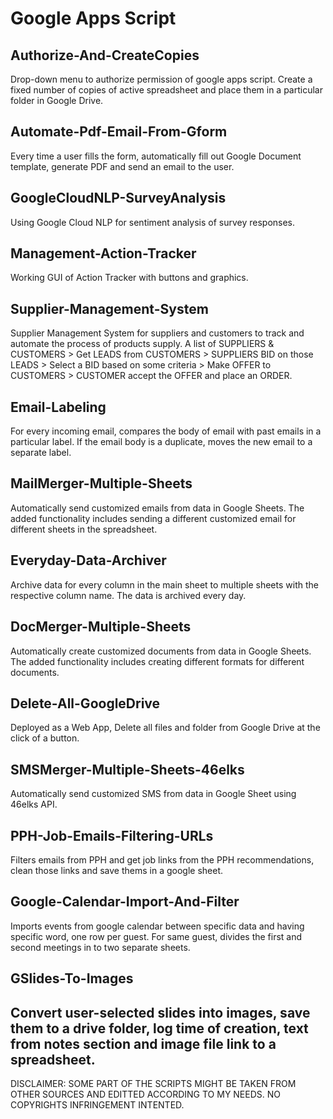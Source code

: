 # Google Apps Script


## Authorize-And-CreateCopies
Drop-down menu to authorize permission of google apps script. Create a fixed number of copies of active spreadsheet and place them in a particular folder in Google Drive.

## Automate-Pdf-Email-From-Gform
Every time a user fills the form, automatically fill out Google Document template, generate PDF and send an email to the user.

## GoogleCloudNLP-SurveyAnalysis
Using Google Cloud NLP for sentiment analysis of survey responses.

## Management-Action-Tracker
Working GUI of Action Tracker with buttons and graphics.

## Supplier-Management-System
Supplier Management System for suppliers and customers to track and automate the process of products supply.
A list of SUPPLIERS & CUSTOMERS > Get LEADS from CUSTOMERS > SUPPLIERS BID on those LEADS > Select a BID based on some criteria >
Make OFFER to CUSTOMERS > CUSTOMER accept the OFFER and place an ORDER.

## Email-Labeling
For every incoming email, compares the body of email with past emails in a particular label. If the email body is a duplicate, moves the new email to a separate label.

## MailMerger-Multiple-Sheets
Automatically send customized emails from data in Google Sheets. The added functionality includes sending a different customized email for different sheets in the spreadsheet.

## Everyday-Data-Archiver
Archive data for every column in the main sheet to multiple sheets with the respective column name. The data is archived every day.

## DocMerger-Multiple-Sheets
Automatically create customized documents from data in Google Sheets. The added functionality includes creating different formats for different documents.

## Delete-All-GoogleDrive
Deployed as a Web App, Delete all files and folder from Google Drive at the click of a button.

## SMSMerger-Multiple-Sheets-46elks
Automatically send customized SMS from data in Google Sheet using 46elks API.

## PPH-Job-Emails-Filtering-URLs
Filters emails from PPH and get job links from the PPH recommendations, clean those links and save thems in a google sheet.

## Google-Calendar-Import-And-Filter
Imports events from google calendar between specific data and having specific word, one row per guest. For same guest, divides the first and second meetings in to two separate sheets.

## GSlides-To-Images
Convert user-selected slides into images, save them to a drive folder, log time of creation, text from notes section and image file link to a spreadsheet.
-------------------------------------------------------------------------------------------------------------------------
DISCLAIMER: SOME PART OF THE SCRIPTS MIGHT BE TAKEN FROM OTHER SOURCES AND EDITTED ACCORDING TO MY NEEDS. NO COPYRIGHTS INFRINGEMENT INTENTED.
